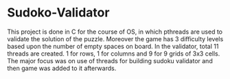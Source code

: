 # Sudoko-Validator


This project is done in C for the course of OS, in which pthreads are used to validate the solution of the puzzle. Moreover the game has 3 difficulty levels based upon the number of empty spaces on board. In the validator, total 11 threads are created. 1 for rows, 1 for columns and 9 for 9 grids of 3x3 cells. The major focus was on use of threads for building sudoku validator and then game was added to it afterwards.
